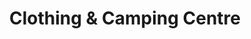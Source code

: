 ---
title: "Clothing & Camping Centre"
url: /littlehampton/clothing-and-camping-centre/
shop: outdoor
---
